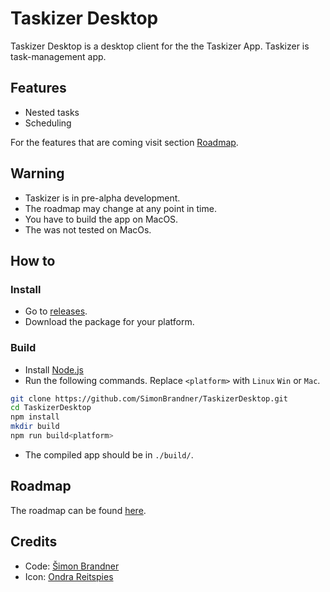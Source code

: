 # Taskizer Desktop

Taskizer Desktop is a desktop client for the the Taskizer App. Taskizer is task-management app.

## Features

+ Nested tasks
+ Scheduling

For the features that are coming visit section [Roadmap](#Roadmap).

## Warning

+ Taskizer is in pre-alpha development.
+ The roadmap may change at any point in time.
+ You have to build the app on MacOS.
+ The was not tested on MacOs.

## How to

### Install

+ Go to [releases](https://github.com/SimonBrandner/TaskizerDesktop/releases).
+ Download the package for your platform.

### Build

+ Install [Node.js](https://nodejs.org/)
+ Run the following commands. Replace `<platform>` with `Linux` `Win` or `Mac`.

``` bash
git clone https://github.com/SimonBrandner/TaskizerDesktop.git
cd TaskizerDesktop
npm install
mkdir build
npm run build<platform>
```

+ The compiled app should be in `./build/`.

## Roadmap

The roadmap can be found [here](https://github.com/users/SimonBrandner/projects/2).

## Credits

+ Code: [Šimon Brandner](https://github.com/users/SimonBrandner)
+ Icon: [Ondra Reitspies](https://github.com/OReitspies)
